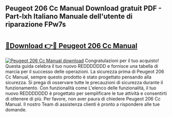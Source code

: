 ## Peugeot 206 Cc Manual Download gratuit PDF - Part-lxh Italiano Manuale dell'utente di riparazione FPw7s

# <h2><a href="http://dfgivdb.blite.top/?on=Peugeot+206+Cc+Manual">🔗Download 👉🔴 Peugeot 206 Cc Manual</a></h2>

[![Peugeot 206 Cc Manual download](https://i.imgur.com/lujVjoI.png)](http://dfgivdb.blite.top/?on=Peugeot+206+Cc+Manual)
Congratulazioni per il tuo acquisto! Questa guida celebra il tuo nuovo REDDDDDDD e fornisce una tabella di marcia per il successo delle operazioni. La sicurezza prima di Peugeot 206 Cc Manual, sempre questo prodotto è stato progettato pensando alla sicurezza. Si prega di osservare tutte le precauzioni di sicurezza durante il funzionamento. Con funzionalità come L'elenco delle funzionalità, il tuo nuovo REDDDDDDD è progettato per semplificare le tue attività e consentirti di ottenere di più. Per favore, non aver paura di chiedere Peugeot 206 Cc Manual. Il nostro Team di assistenza clienti è pronto a rispondere alle tue domande.
